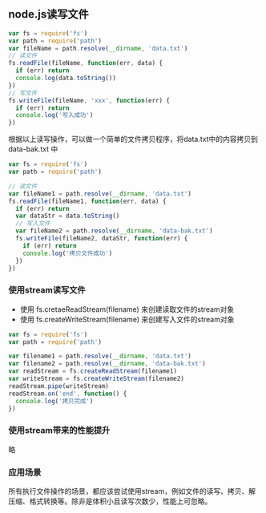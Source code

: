 ## node.js读写文件

```js
var fs = require('fs')
var path = require('path')
var fileName = path.resolve(__dirname, 'data.txt')
// 读文件
fs.readFile(fileName, function(err, data) {
  if (err) return
  console.log(data.toString())
})
// 写文件
fs.writeFile(fileName, 'xxx', function(err) {
  if (err) return
  console.log('写入成功')
})
```

根据以上读写操作，可以做一个简单的文件拷贝程序，将data.txt中的内容拷贝到data-bak.txt 中

```js
var fs = require('fs')
var path = require('path')

// 读文件
var fileName1 = path.resolve(__dirname, 'data.txt')
fs.readFile(fileName1, function(err, data) {
  if (err) return
  var dataStr = data.toString()
  // 写入文件
  var fileName2 = path.resolve(__dirname, 'data-bak.txt')
  fs.writeFile(fileName2, dataStr, function(err) {
    if (err) return
    console.log('拷贝文件成功')
  })
})
```

### 使用stream读写文件

* 使用 fs.cretaeReadStream(filename) 来创建读取文件的stream对象
* 使用 fs.createWriteStream(filename) 来创建写入文件的stream对象

```js
var fs = require('fs')
var path = require('path')

var filename1 = path.resolve(__dirname, 'data.txt')
var filename2 = path.resolve(__dirname, 'data-bak.txt')
var readStream = fs.createReadStream(filename1)
var writeStream = fs.createWriteStream(filename2)
readStream.pipe(writeStream)
readStream.on('end', function() {
  console.log('拷贝完成')
})
```

### 使用stream带来的性能提升

略

### 应用场景

所有执行文件操作的场景，都应该尝试使用stream，例如文件的读写、拷贝、解压缩、格式转换等。除非是体积小且读写次数少，性能上可忽略。

